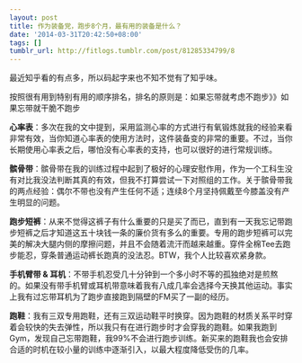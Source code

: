 ```yaml
---
layout: post
title: 作为装备党，跑步8个月，最有用的装备是什么？
date: '2014-03-31T20:42:50+08:00'
tags: []
tumblr_url: http://fitlogs.tumblr.com/post/81285334799/8
---
```

最近知乎看的有点多，所以码起字来也不知不觉有了知乎味。

按照很有用到特别有用的顺序排名，排名的原则是：如果忘带就考虑不跑步》》如果忘带就干脆不跑步

**心率表**：多次在我的文中提到，采用监测心率的方式进行有氧锻炼就我的经验来看非常有效，当你知道心率表的使用方法时，这件装备变的非常的重要。不过，当你长期使用心率表之后，哪怕没有心率表的支持，也可以很好的进行常规训练。

**髌骨带**：髌骨带在我的训练过程中起到了极好的心理安慰作用，作为一个工科生没有对比我没法判断其真的有效，但我不打算尝试一下对照组的工作。关于髌骨带我的两点经验：偶尔不带也没有产生任何不适；连续8个月坚持佩戴至今膝盖没有产生明显的问题。

**跑步短裤**：从来不觉得这裤子有什么重要的只是买了而已，直到有一天我忘记带跑步短裤之后才知道这五十块钱一条的廉价货有多么的重要。专用的跑步短裤可以完美的解决大腿内侧的摩擦问题，并且不会随着流汗而越来越重。穿件全棉Tee去跑步能忍，穿条普通运动裤长跑真的没法忍。BTW，我个人比较喜欢紧身款。

**手机臂带 & 耳机**：不带手机忍受几十分钟到一个多小时不等的孤独绝对是煎熬的。如果没有带手机臂或耳机带意味着我有八成几率会选择今天换其他运动。事实上我有过忘带耳机为了跑步直接跑到隔壁的FM买了一副的经历。

**跑鞋**：我有三双专用跑鞋，还有三双运动鞋平时换穿。因为跑鞋的材质关系平时穿着会较快的失去弹性，所以我只有在进行跑步时才会穿我的跑鞋。如果我跑到Gym，发现自己忘带跑鞋，我99%不会进行跑步训练。新买来的跑鞋我也会安排合适的时机在较小量的训练中逐渐引入，以最大程度降低受伤的几率。
